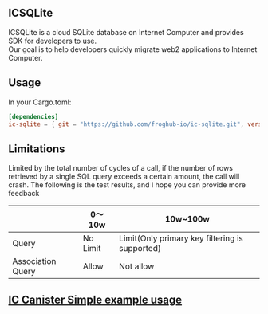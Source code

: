 ## ICSQLite
ICSQLite is a cloud SQLite database on Internet Computer and provides SDK for developers to use.  
Our goal is to help developers quickly migrate web2 applications to Internet Computer. 


## Usage

In your Cargo.toml:

```toml
[dependencies]
ic-sqlite = { git = "https://github.com/froghub-io/ic-sqlite.git", version = "0.1.0" }
```

## Limitations
Limited by the total number of cycles of a call, if the number of rows retrieved by a single SQL query exceeds a certain amount, the call will crash. The following is the test results, and I hope you can provide more feedback

|                   | 0～10w       | 10w~100w                                       |
|-------------------|-------------|------------------------------------------------|
| Query             | No Limit    | Limit(Only primary key filtering is supported) |
| Association Query | Allow       | Not allow                                      |


## [IC Canister Simple example usage](https://github.com/froghub-io/ic-sqlite/tree/main/examples/backend)
